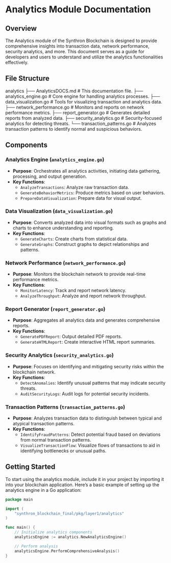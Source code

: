 # Analytics Module Documentation

## Overview

The Analytics module of the Synthron Blockchain is designed to provide comprehensive insights into transaction data, network performance, security analytics, and more. This document serves as a guide for developers and users to understand and utilize the analytics functionalities effectively.

## File Structure

analytics
├── AnalyticsDOCS.md # This documentation file.
├── analytics_engine.go # Core engine for handling analytics processes.
├── data_visualization.go # Tools for visualizing transaction and analytics data.
├── network_performance.go # Monitors and reports on network performance metrics.
├── report_generator.go # Generates detailed reports from analyzed data.
├── security_analytics.go # Security-focused analytics for detecting threats.
└── transaction_patterns.go # Analyzes transaction patterns to identify normal and suspicious behaviors.



## Components

### Analytics Engine (`analytics_engine.go`)

- **Purpose**: Orchestrates all analytics activities, initiating data gathering, processing, and output generation.
- **Key Functions**:
  - `AnalyzeTransactions`: Analyze raw transaction data.
  - `GenerateBehaviorMetrics`: Produce metrics based on user behaviors.
  - `PrepareDataVisualization`: Prepare data for visual output.

### Data Visualization (`data_visualization.go`)

- **Purpose**: Converts analyzed data into visual formats such as graphs and charts to enhance understanding and reporting.
- **Key Functions**:
  - `GenerateCharts`: Create charts from statistical data.
  - `GenerateGraphs`: Construct graphs to depict relationships and patterns.

### Network Performance (`network_performance.go`)

- **Purpose**: Monitors the blockchain network to provide real-time performance metrics.
- **Key Functions**:
  - `MonitorLatency`: Track and report network latency.
  - `AnalyzeThroughput`: Analyze and report network throughput.

### Report Generator (`report_generator.go`)

- **Purpose**: Aggregates all analytics data and generates comprehensive reports.
- **Key Functions**:
  - `GeneratePDFReport`: Output detailed PDF reports.
  - `GenerateHTMLReport`: Create interactive HTML report summaries.

### Security Analytics (`security_analytics.go`)

- **Purpose**: Focuses on identifying and mitigating security risks within the blockchain network.
- **Key Functions**:
  - `DetectAnomalies`: Identify unusual patterns that may indicate security threats.
  - `AuditSecurityLogs`: Audit logs for potential security incidents.

### Transaction Patterns (`transaction_patterns.go`)

- **Purpose**: Analyzes transaction data to distinguish between typical and atypical transaction patterns.
- **Key Functions**:
  - `IdentifyFraudPatterns`: Detect potential fraud based on deviations from normal transaction patterns.
  - `VisualizeTransactionFlow`: Visualize flows of transactions to aid in identifying bottlenecks or unusual paths.

## Getting Started

To start using the analytics module, include it in your project by importing it into your blockchain application. Here’s a basic example of setting up the analytics engine in a Go application:

```go
package main

import (
    "synthron_blockchain_final/pkg/layer1/analytics"
)

func main() {
    // Initialize analytics components
    analyticsEngine := analytics.NewAnalyticsEngine()

    // Perform analysis
    analyticsEngine.PerformComprehensiveAnalysis()
}
